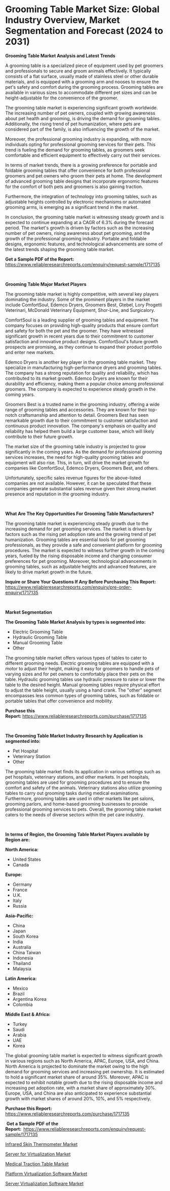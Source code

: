 <p><h1>Grooming Table Market Size: Global Industry Overview, Market Segmentation and Forecast (2024 to 2031)</h1></p><p><strong>Grooming Table Market Analysis and Latest Trends</strong></p>
<p><p>A grooming table is a specialized piece of equipment used by pet groomers and professionals to secure and groom animals effectively. It typically consists of a flat surface, usually made of stainless steel or other durable materials, and is equipped with a grooming arm and nooses to ensure the pet's safety and comfort during the grooming process. Grooming tables are available in various sizes to accommodate different pet sizes and can be height-adjustable for the convenience of the groomer.</p><p>The grooming table market is experiencing significant growth worldwide. The increasing number of pet owners, coupled with growing awareness about pet health and grooming, is driving the demand for grooming tables. Additionally, the rising trend of pet humanization, where pets are considered part of the family, is also influencing the growth of the market.</p><p>Moreover, the professional grooming industry is expanding, with more individuals opting for professional grooming services for their pets. This trend is fueling the demand for grooming tables, as groomers seek comfortable and efficient equipment to effectively carry out their services.</p><p>In terms of market trends, there is a growing preference for portable and foldable grooming tables that offer convenience for both professional groomers and pet owners who groom their pets at home. The development of advanced grooming table designs that incorporate ergonomic features for the comfort of both pets and groomers is also gaining traction.</p><p>Furthermore, the integration of technology into grooming tables, such as adjustable heights controlled by electronic mechanisms or automated grooming arms, is emerging as a significant trend in the market.</p><p>In conclusion, the grooming table market is witnessing steady growth and is expected to continue expanding at a CAGR of 6.3% during the forecast period. The market's growth is driven by factors such as the increasing number of pet owners, rising awareness about pet grooming, and the growth of the professional grooming industry. Portable and foldable designs, ergonomic features, and technological advancements are some of the latest trends shaping the grooming table market.</p></p>
<p><strong>Get a Sample PDF of the Report:&nbsp;</strong> <a href="https://www.reliableresearchreports.com/enquiry/request-sample/1717135">https://www.reliableresearchreports.com/enquiry/request-sample/1717135</a></p>
<p>&nbsp;</p>
<p><strong>Grooming Table Major Market Players</strong></p>
<p><p>The grooming table market is highly competitive, with several key players dominating the industry. Some of the prominent players in the market include ComfortSoul, Edemco Dryers, Groomers Best, Gtebel, Lory Progetti Veterinari, McDonald Veterinary Equipment, Shor-Line, and Surgicalory.</p><p>ComfortSoul is a leading supplier of grooming tables and equipment. The company focuses on providing high-quality products that ensure comfort and safety for both the pet and the groomer. They have witnessed significant growth in recent years due to their commitment to customer satisfaction and innovative product designs. ComfortSoul's future growth prospects are promising, as they continue to expand their product portfolio and enter new markets.</p><p>Edemco Dryers is another key player in the grooming table market. They specialize in manufacturing high-performance dryers and grooming tables. The company has a strong reputation for quality and reliability, which has contributed to its market growth. Edemco Dryers are known for their durability and efficiency, making them a popular choice among professional groomers. The company is expected to experience steady growth in the coming years.</p><p>Groomers Best is a trusted name in the grooming industry, offering a wide range of grooming tables and accessories. They are known for their top-notch craftsmanship and attention to detail. Groomers Best has seen remarkable growth due to their commitment to customer satisfaction and continuous product innovation. The company's emphasis on quality and reliability has helped them build a large customer base, which will likely contribute to their future growth.</p><p>The market size of the grooming table industry is projected to grow significantly in the coming years. As the demand for professional grooming services increases, the need for high-quality grooming tables and equipment will also rise. This, in turn, will drive the market growth for companies like ComfortSoul, Edemco Dryers, Groomers Best, and others.</p><p>Unfortunately, specific sales revenue figures for the above-listed companies are not available. However, it can be speculated that these companies generate substantial sales revenue given their strong market presence and reputation in the grooming industry.</p></p>
<p>&nbsp;</p>
<p><strong>What Are The Key Opportunities For Grooming Table Manufacturers?</strong></p>
<p><p>The grooming table market is experiencing steady growth due to the increasing demand for pet grooming services. The market is driven by factors such as the rising pet adoption rate and the growing trend of pet humanization. Grooming tables are essential tools for pet grooming professionals, as they provide a safe and convenient platform for grooming procedures. The market is expected to witness further growth in the coming years, fueled by the rising disposable income and changing consumer preferences for pet grooming. Moreover, technological advancements in grooming tables, such as adjustable heights and advanced features, are likely to drive market growth in the future.</p></p>
<p><strong>Inquire or Share Your Questions If Any Before Purchasing This Report:</strong> <a href="https://www.reliableresearchreports.com/enquiry/pre-order-enquiry/1717135">https://www.reliableresearchreports.com/enquiry/pre-order-enquiry/1717135</a></p>
<p>&nbsp;</p>
<p><strong>Market Segmentation</strong></p>
<p><strong>The Grooming Table Market Analysis by types is segmented into:</strong></p>
<p><ul><li>Electric Grooming Table</li><li>Hydraulic Grooming Table</li><li>Manual Grooming Table</li><li>Other</li></ul></p>
<p><p>The grooming table market offers various types of tables to cater to different grooming needs. Electric grooming tables are equipped with a motor to adjust their height, making it easy for groomers to handle pets of varying sizes and for pet owners to comfortably place their pets on the table. Hydraulic grooming tables use hydraulic pressure to raise or lower the table to the desired height. Manual grooming tables require physical effort to adjust the table height, usually using a hand crank. The "other" segment encompasses less common types of grooming tables, such as foldable or portable tables that offer convenience and mobility.</p></p>
<p><strong>Purchase this Report:&nbsp;</strong><a href="https://www.reliableresearchreports.com/purchase/1717135">https://www.reliableresearchreports.com/purchase/1717135</a></p>
<p>&nbsp;</p>
<p><strong>The Grooming Table Market Industry Research by Application is segmented into:</strong></p>
<p><ul><li>Pet Hospital</li><li>Veterinary Station</li><li>Other</li></ul></p>
<p><p>The grooming table market finds its application in various settings such as pet hospitals, veterinary stations, and other markets. In pet hospitals, grooming tables are used for grooming procedures and to ensure the comfort and safety of the animals. Veterinary stations also utilize grooming tables to carry out grooming tasks during medical examinations. Furthermore, grooming tables are used in other markets like pet salons, grooming parlors, and home-based grooming businesses to provide professional grooming services to pets. Overall, the grooming table market caters to the needs of diverse sectors within the pet care industry.</p></p>
<p>&nbsp;</p>
<p><strong>In terms of Region, the Grooming Table Market Players available by Region are:</strong></p>
<p>
    <p> <strong> North America: </strong>
        <ul>
            <li>United States</li>
            <li>Canada</li>
        </ul>
        </p> 
    <p> <strong> Europe: </strong>
        <ul>
            <li>Germany</li>
            <li>France</li>
            <li>U.K.</li>
            <li>Italy</li>
            <li>Russia</li>
        </ul>
        </p> 
    <p> <strong> Asia-Pacific: </strong>
        <ul>
            <li>China</li>
            <li>Japan</li>
            <li>South Korea</li>
            <li>India</li>
            <li>Australia</li>
            <li>China Taiwan</li>
            <li>Indonesia</li>
            <li>Thailand</li>
            <li>Malaysia</li>
        </ul>
        </p> 
    <p> <strong> Latin America: </strong>
        <ul>
            <li>Mexico</li>
            <li>Brazil</li>
            <li>Argentina Korea</li>
            <li>Colombia</li>
        </ul>
        </p> 
    <p> <strong> Middle East & Africa: </strong>
        <ul>
            <li>Turkey</li>
            <li>Saudi</li>
            <li>Arabia</li>
            <li>UAE</li>
            <li>Korea</li>
        </ul>
    </p>
    </p>
<p><p>The global grooming table market is expected to witness significant growth in various regions such as North America, APAC, Europe, USA, and China. North America is projected to dominate the market owing to the high demand for grooming services and increasing pet ownership. It is estimated to hold a significant market share of around 35%. Moreover, APAC is expected to exhibit notable growth due to the rising disposable income and increasing pet adoption rate, with a market share of approximately 30%. Europe, USA, and China are also anticipated to experience substantial growth with market shares of around 20%, 10%, and 5% respectively.</p></p>
<p><strong>Purchase this Report: </strong><a href="https://www.reliableresearchreports.com/purchase/1717135">https://www.reliableresearchreports.com/purchase/1717135</a></p>
<p>&nbsp;<strong>Get a Sample PDF of the Report:&nbsp;&nbsp;</strong><a href="https://www.reliableresearchreports.com/enquiry/request-sample/1717135">https://www.reliableresearchreports.com/enquiry/request-sample/1717135</a></p>
<p><strong></strong></p>
<p><p><a href="https://github.com/ruslanpoljakovrd177/Market-Research-Report-List-2/blob/main/infrared-skin-thermometer-market.md">Infrared Skin Thermometer Market</a></p><p><a href="https://medium.com/@luispacocha/server-for-virtualization-market-the-key-to-successful-business-strategy-forecast-till-2030-baecb8115ae6">Server for Virtualization Market</a></p><p><a href="https://github.com/gulaimolin/Market-Research-Report-List-2/blob/main/medical-traction-table-market.md">Medical Traction Table Market</a></p><p><a href="https://medium.com/@luispacocha/platform-virtualization-software-market-analysis-its-cagr-market-segmentation-and-global-industry-322caaebd08d">Platform Virtualization Software Market</a></p><p><a href="https://medium.com/@luispacocha/analyzing-server-virtualization-software-market-global-industry-perspective-and-forecast-2023-to-72b7321e1058">Server Virtualization Software Market</a></p></p>